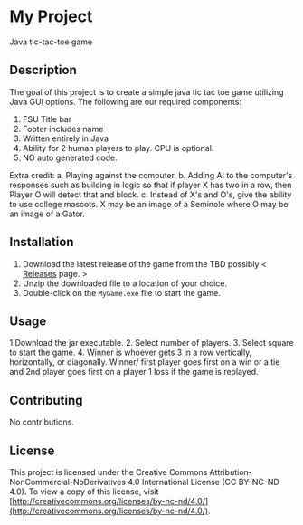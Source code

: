 # My Project
Java tic-tac-toe game
## Description

The goal of this project is to create a simple java tic tac toe game utilizing Java GUI options. The following are our required components:
1. FSU Title bar
2. Footer includes name
3. Written entirely in Java
4. Ability for 2 human players to play. CPU is optional.
5. NO auto generated code.

Extra credit:
a.  Playing against the computer.
b.  Adding AI to the computer's responses such as building in logic so that if player X has two in a row, then Player O will detect that and block.
c.  Instead of X's and O's, give the ability to use college mascots.  X may be an image of a Seminole where O may be an image of a Gator.

## Installation

1. Download the latest release of the game from the  TBD   possibly < [Releases](https://github.com/your-username/your-repo/releases) page. >
2. Unzip the downloaded file to a location of your choice.
3. Double-click on the `MyGame.exe` file to start the game.

## Usage

1.Download the jar executable.
2. Select number of players.
3. Select square to start the game.
4. Winner is whoever gets 3 in a row vertically, horizontally, or diagonally. Winner/ first player goes first on a win or a tie and 2nd player goes first on a player 1 loss if the game is replayed.

## Contributing

No contributions.

## License

This project is licensed under the Creative Commons Attribution-NonCommercial-NoDerivatives 4.0 International License (CC BY-NC-ND 4.0). To view a copy of this license, visit [http://creativecommons.org/licenses/by-nc-nd/4.0/](http://creativecommons.org/licenses/by-nc-nd/4.0/).
